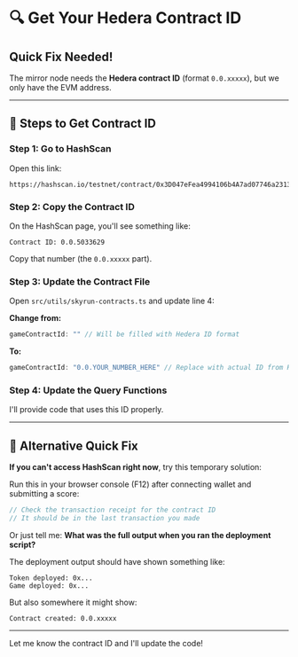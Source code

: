 # 🔍 Get Your Hedera Contract ID

## Quick Fix Needed!

The mirror node needs the **Hedera contract ID** (format `0.0.xxxxx`), but we only have the EVM address.

---

## 📝 Steps to Get Contract ID

### Step 1: Go to HashScan
Open this link:
```
https://hashscan.io/testnet/contract/0x3D047eFea4994106b4A7ad07746a23133c8D30DE
```

### Step 2: Copy the Contract ID
On the HashScan page, you'll see something like:
```
Contract ID: 0.0.5033629
```

Copy that number (the `0.0.xxxxx` part).

### Step 3: Update the Contract File

Open `src/utils/skyrun-contracts.ts` and update line 4:

**Change from:**
```typescript
gameContractId: "" // Will be filled with Hedera ID format
```

**To:**
```typescript
gameContractId: "0.0.YOUR_NUMBER_HERE" // Replace with actual ID from HashScan
```

### Step 4: Update the Query Functions

I'll provide code that uses this ID properly.

---

## 🚀 Alternative Quick Fix

**If you can't access HashScan right now**, try this temporary solution:

Run this in your browser console (F12) after connecting wallet and submitting a score:

```javascript
// Check the transaction receipt for the contract ID
// It should be in the last transaction you made
```

Or just tell me: **What was the full output when you ran the deployment script?**

The deployment output should have shown something like:
```
Token deployed: 0x...
Game deployed: 0x...
```

But also somewhere it might show:
```
Contract created: 0.0.xxxxx
```

---

Let me know the contract ID and I'll update the code!

